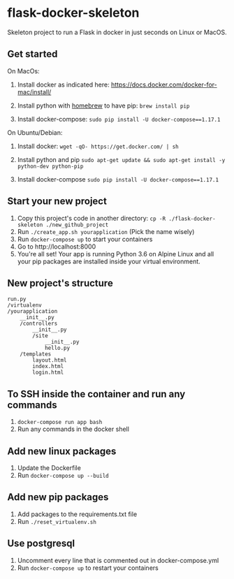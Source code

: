 # flask-docker-skeleton
Skeleton project to run a Flask in docker in just seconds
on Linux or MacOS.

## Get started

On MacOs:
1. Install docker as indicated here:
https://docs.docker.com/docker-for-mac/install/

2. Install python with [homebrew](https://brew.sh) to have pip:
`brew install pip`

3. Install docker-compose:
`sudo pip install -U docker-compose==1.17.1`


On Ubuntu/Debian:
1. Install docker:
`wget -qO- https://get.docker.com/ | sh`

2. Install python and pip
`sudo apt-get update && sudo apt-get install -y python-dev python-pip`

3. Install docker-compose
`sudo pip install -U docker-compose==1.17.1`

## Start your new project

1. Copy this project's code in another directory:
   `cp -R ./flask-docker-skeleton ./new_github_project`
2. Run `./create_app.sh yourapplication` (Pick the name wisely)
3. Run `docker-compose up` to start your containers
4. Go to http://localhost:8000
5. You're all set! Your app is running Python 3.6 on Alpine Linux and all
your pip packages are installed inside your virtual environment.

## New project's structure

```
run.py
/virtualenv
/yourapplication
    __init__.py
    /controllers
        __init__.py
        /site
            __init__.py
            hello.py
    /templates
        layout.html
        index.html
        login.html
```

## To SSH inside the container and run any commands

1. `docker-compose run app bash`
2. Run any commands in the docker shell

## Add new linux packages

1. Update the Dockerfile
2. Run `docker-compose up --build`

## Add new pip packages

1. Add packages to the requirements.txt file
2. Run `./reset_virtualenv.sh`

## Use postgresql

1. Uncomment every line that is commented out in docker-compose.yml
2. Run `docker-compose up` to restart your containers
